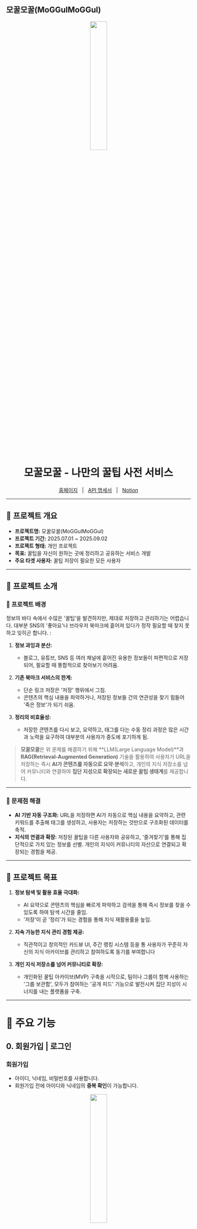 ## 모꿀모꿀(MoGGulMoGGul)

<div align="center">
  <img src="./assets/로고2.png" style="width: 30%; height: auto;">
</div>

<div align="center">
  <h1> 모꿀모꿀 - 나만의 꿀팁 사전 서비스</h1>

  <a href="https://moggulmoggul.kro.kr">홈페이지</a>
  &nbsp; | &nbsp;
  <a href="https://www.notion.so/API-2648aa8cd0958140a4e4f5d59a636846">API 명세서</a>
  &nbsp; | &nbsp;
  <a href="https://www.notion.so/2648aa8cd0958053b77ed2507bb8941e">Notion</a>
</div>

----

## 📌 프로젝트 개요

- **프로젝트명:** 모꿀모꿀(MoGGulMoGGul)
- **프로젝트 기간:** 2025.07.01 ~ 2025.09.02
- **프로젝트 형태:** 개인 프로젝트
- **목표:** 꿀팁을 자신이 원하는 곳에 정리하고 공유하는 서비스 개발
- **주요 타겟 사용자:** 꿀팁 저장이 필요한 모든 사용자

---

## 📌 프로젝트 소개

### 📍 프로젝트 배경

정보의 바다 속에서 수많은 '꿀팁'을 발견하지만, 제대로 저장하고 관리하기는 어렵습니다. 대부분 SNS의 '좋아요'나 브라우저 북마크에 흩어져 있다가 정작 필요할 때 찾지 못하고 잊히곤 합니다. :

1. **정보 과잉과 분산:** 
   - 블로그, 유튜브, SNS 등 여러 채널에 흩어진 유용한 정보들이 파편적으로 저장되어, 필요할 때 통합적으로 찾아보기 어려움.

2. **기존 북마크 서비스의 한계:** 
   - 단순 링크 저장은 '저장' 행위에서 그침.
   - 콘텐츠의 핵심 내용을 파악하거나, 저장된 정보들 간의 연관성을 찾기 힘들어 '죽은 정보'가 되기 쉬움.

3. **정리의 비효율성:** 
   - 저장한 콘텐츠를 다시 보고, 요약하고, 태그를 다는 수동 정리 과정은 많은 시간과 노력을 요구하여 대부분의 사용자가 중도에 포기하게 됨.
   
> **모꿀모꿀**은 위 문제를 해결하기 위해 **LLM(Large Language Model)**과 **RAG(Retrieval-Augmented Generation)** 기술을 활용하여 사용자가 URL을 저장하는 즉시 **AI가 콘텐츠를 자동으로 요약·분석**하고, 개인의 지식 저장소를 넘어 커뮤니티와 연결하여 **집단 지성으로 확장되는 새로운 꿀팁 생태계**를 제공합니다.

---

### 📍 문제점 해결

- **AI 기반 자동 구조화:** URL을 저장하면 AI가 자동으로 핵심 내용을 요약하고, 관련 키워드를 추출해 태그를 생성하고, 사용자는 저장하는 것만으로 구조화된 데이터를 축적.
- **지식의 연결과 확장:** 저장된 꿀팁을 다른 사용자와 공유하고, '즐겨찾기'를 통해 집단적으로 가치 있는 정보를 선별. 개인의 지식이 커뮤니티의 자산으로 연결되고 확장되는 경험을 제공.

---

## 📌 프로젝트 목표

1. **정보 탐색 및 활용 효율 극대화:** 
   - AI 요약으로 콘텐츠의 핵심을 빠르게 파악하고 검색을 통해 즉시 정보를 찾을 수 있도록 하여 탐색 시간을 줄임.
   - '저장'이 곧 '정리'가 되는 경험을 통해 지식 재활용률을 높임.

2. **지속 가능한 지식 관리 경험 제공:** 
   - 직관적이고 창의적인 카드뷰 UI, 주간 랭킹 시스템 등을 통 사용자가 꾸준히 자신의 지식 아카이브를 관리하고 참여하도록 동기를 부여합니다

3. **개인 지식 저장소를 넘어 커뮤니티로 확장:** 
   - 개인화된 꿀팁 아카이브(MVP) 구축을 시작으로, 팀이나 그룹이 함께 사용하는 '그룹 보관함', 모두가 참여하는 '공개 피드' 기능으로 발전시켜 집단 지성이 시너지를 내는 플랫폼을 구축.

---

# 📌 주요 기능

## 0. 회원가입 | 로그인

### 회원가입
- 아이디, 닉네임, 비밀번호를 사용합니다.  
- 회원가입 전에 아이디와 닉네임의 **중복 확인**이 가능합니다.

<div align="center">
<img src="./assets/로고2.png" style="width: 30%; height: auto;">
</div>

### 로그인
- 아이디와 비밀번호를 사용하여 로그인합니다.  
- 로그인에 성공하면 **메인 페이지로 이동**합니다.  
- **아이디 찾기** 및 **비밀번호 재설정 기능**이 포함되어 있습니다.  

<div align="center">
<img src="./assets/로고2.png" style="width: 30%; height: auto;">
</div>

---

## 1. 꿀팁(팁) 관리

**기능 설명**: 사용자가 URL을 통해 꿀팁을 생성하고 관리할 수 있습니다.  

### 주요 과정
1. 사용자가 **URL, 제목, 태그**를 입력합니다.  
2. **AI가 URL의 내용을 요약**하고 **썸네일 이미지를 생성**합니다.  
3. 사용자가 요약된 내용과 썸네일을 확인 후 **보관함에 저장**합니다.  

### 기술 요소
- **AI 연동**: AI 서버의 `/async-index/`와 `/task-status/` API를 사용하여 비동기적으로 요약 및 썸네일 생성을 처리합니다.  
- **수정/삭제**: 저장된 꿀팁의 제목, 요약, 태그, 공개 설정을 수정하고 삭제할 수 있습니다.  

<div align="center">
<img src="./assets/로고2.png" style="width: 30%; height: auto;">
</div>


## 2. 사용자 프로필 및 팔로우

**기능 설명**: 사용자 프로필 페이지에서 프로필 정보를 확인하고 다른 사용자를 팔로우할 수 있습니다.  

### 주요 기능
- **프로필 조회**: 닉네임, 아이디, 팔로워 수, 팔로잉 수 등을 확인할 수 있습니다.

<div align="center">
<img src="./assets/로고2.png" style="width: 30%; height: auto;">
</div>

- **팔로우/언팔로우**: 버튼 클릭으로 다른 사용자를 팔로우하거나 취소할 수 있습니다.

<div align="center">
<img src="./assets/로고2.png" style="width: 30%; height: auto;">
</div>

- **팔로워/팔로잉 목록**: 팔로워 수 또는 팔로잉 수를 클릭하면 모달 창에서 목록을 확인할 수 있습니다.  

<div align="center">
<img src="./assets/로고2.png" style="width: 30%; height: auto;">
</div>


## 3. 보관함 및 그룹 기능

**기능 설명**: 꿀팁을 저장할 보관함을 생성하고 관리하며, 그룹을 만들어 멤버들과 보관함을 공유할 수 있습니다.  

### 주요 기능
- **개인 보관함**: 보관함 이름을 지정하여 생성, 수정, 삭제할 수 있습니다.

<div align="center">
<img src="./assets/로고2.png" style="width: 30%; height: auto;">
</div>

- **그룹 생성**: 그룹을 생성하고 다른 사용자를 멤버로 초대할 수 있습니다.

<div align="center">
<img src="./assets/로고2.png" style="width: 30%; height: auto;">
</div>
  
- **그룹 보관함**: 그룹에 속한 멤버들은 그룹 보관함에 꿀팁을 등록할 수 있습니다.  

<div align="center">
<img src="./assets/로고2.png" style="width: 30%; height: auto;">
</div>


## 4. 즐겨찾기 및 주간 랭킹

**기능 설명**: 꿀팁을 즐겨찾기하고, 즐겨찾기 수에 기반한 주간 랭킹을 확인할 수 있습니다.  

### 주요 기능
- **즐겨찾기**: 꿀팁을 즐겨찾기에 추가하거나 삭제할 수 있습니다.
<div align="center">
<img src="./assets/로고2.png" style="width: 30%; height: auto;">
</div>

<div align="center">
<img src="./assets/로고2.png" style="width: 30%; height: auto;">
</div>
 
- **주간 랭킹**: 꿀팁의 주간 조회수를 기반으로 랭킹을 제공합니다.  

<div align="center">
<img src="./assets/로고2.png" style="width: 30%; height: auto;">
</div>


## 5. 알림 및 검색

**기능 설명**: 팔로우하는 사용자의 활동에 대한 알림을 받고, 꿀팁을 검색할 수 있습니다.  

### 주요 기능 (알림)
- **실시간 알림**: 팔로우하는 사용자가 새 꿀팁을 등록하거나 그룹 보관함에 꿀팁이 추가되면 알림이 생성됩니다.  
- **알림 조회**: 사용자는 자신에게 온 알림 목록을 확인할 수 있습니다.  

<div align="center">
<img src="./assets/로고2.png" style="width: 30%; height: auto;">
</div>

### 주요 기능 (검색)
- **꿀팁 검색**: 공개된 꿀팁을 키워드로 검색할 수 있습니다.

<div align="center">
<img src="./assets/로고2.png" style="width: 30%; height: auto;">
</div>

- **사용자 검색**: 아이디를 통해 사용자를 검색하여 목록을 조회할 수 있습니다.  

<div align="center">
<img src="./assets/로고2.png" style="width: 30%; height: auto;">
</div>

---

## 📌 기술 스택

| 구분 | 기술 스택 |
|---|---|
| **프론트엔드** | <img src="https://img.shields.io/badge/next.js-%23000000.svg?&style=for-the-badge&logo=next.js&logoColor=white"/> <img src="https://img.shields.io/badge/react-%2361DAFB.svg?&style=for-the-badge&logo=react&logoColor=white"/> <img src="https://img.shields.io/badge/typescript-%233178C6.svg?&style=for-the-badge&logo=typescript&logoColor=white"/> <img src="https://img.shields.io/badge/tailwindcss-%2306B6D4.svg?&style=for-the-badge&logo=tailwind-css&logoColor=white"/> <br> <img src="https://img.shields.io/badge/zustand-%237A5A48.svg?&style=for-the-badge"/> <img src="https://img.shields.io/badge/axios-%235A29E4.svg?&style=for-the-badge&logo=axios&logoColor=white"/> <img src="https://img.shields.io/badge/reactquery-%23FF4154.svg?&style=for-the-badge&logo=react-query&logoColor=white"/> |
| **AI** | <img src="https://img.shields.io/badge/python-3776AB.svg?&style=for-the-badge&logo=python&logoColor=white"/> <img src="https://img.shields.io/badge/fastapi-%23009688.svg?&style=for-the-badge&logo=fastapi&logoColor=white"/> <img src="https://img.shields.io/badge/docker-%232496ED.svg?&style=for-the-badge&logo=docker&logoColor=white"/> <img src="https://img.shields.io/badge/celery-%2337814A.svg?&style=for-the-badge&logo=celery&logoColor=white"/> <br> <img src="https://img.shields.io/badge/openai-%23412991.svg?&style=for-the-badge&logo=openai&logoColor=white"/> <img src="https://img.shields.io/badge/langchain-%232D69A4.svg?&style=for-the-badge&logo=langchain&logoColor=white"/> <img src="https://img.shields.io/badge/pytorch-%23EE4C2C.svg?&style=for-the-badge&logo=pytorch&logoColor=white"/> <img src="https://img.shields.io/badge/playwright-%232EAD33.svg?&style=for-the-badge&logo=playwright&logoColor=white"/> |
| **백엔드** | <img src="https://img.shields.io/badge/java-%23007396.svg?&style=for-the-badge&logo=java&logoColor=white"/> <img src="https://img.shields.io/badge/spring boot-%236DB33F.svg?&style=for-the-badge&logo=springboot&logoColor=white"/> <img src="https://img.shields.io/badge/spring security-%236DB33F.svg?&style=for-the-badge&logo=springsecurity&logoColor=white"/> <img src="https://img.shields.io/badge/JWT-white?style=for-the-badge&logo=jsonwebtokens&logoColor=black"/> <img src="https://img.shields.io/badge/gradle-%2302303A.svg?&style=for-the-badge&logo=gradle&logoColor=white"/> |
| **데이터베이스** | <img src="https://img.shields.io/badge/postgresql-%234169E1.svg?&style=for-the-badge&logo=postgresql&logoColor=white"/> <img src="https://img.shields.io/badge/redis-%23DC382D.svg?&style=for-the-badge&logo=redis&logoColor=white"/> |
| **인프라** | <img src="https://img.shields.io/badge/amazon s3-%23569A31.svg?&style=for-the-badge&logo=amazons3&logoColor=white"/> <img src="https://img.shields.io/badge/Amazon EC2-%23FF9900.svg?&style=for-the-badge&logo=amazon-ec2&logoColor=white"/> <img src="https://img.shields.io/badge/Amazon RDS-%23527FFF.svg?&style=for-the-badge&logo=amazon-rds&logoColor=white"/> <img src="https://img.shields.io/badge/Amazon ElastiCache-%23FF9900.svg?&style=for-the-badge&logo=amazon-elasticache&logoColor=white"/> <img src="https://img.shields.io/badge/Amazon CloudFront-%23FF9900.svg?&style=for-the-badge&logo=amazon-cloudfront&logoColor=white"/> |
| **협업 툴** | <img src="https://img.shields.io/badge/github-%23181717.svg?&style=for-the-badge&logo=github&logoColor=white"/> <img src="https://img.shields.io/badge/Notion-000000?style=for-the-badge&logo=Notion&logoColor=white"/> <img src="https://img.shields.io/badge/postman-%23FF6C37.svg?&style=for-the-badge&logo=postman&logoColor=white"/> |
